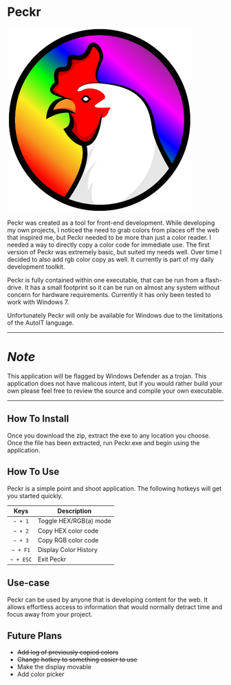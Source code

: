 # Peckr

![Peckr](https://raw.githubusercontent.com/jhelbig/peckr/master/peckr_logo.png)

Peckr was created as a tool for front-end development.  While developing my own projects, I noticed the need to grab colors from places off the web that inspired me, but Peckr needed to be more than just a color reader.  I needed a way to directly copy a color code for immediate use.  The first version of Peckr was extremely basic, but suited my needs well.  Over time I decided to also add rgb color copy as well.  It currently is part of my daily development toolkit.

Peckr is fully contained within one executable, that can be run from a flash-drive.  It has a small footprint so it can be run on almost any system without concern for hardware requirements.  Currently it has only been tested to work with Windows 7.

Unfortunately Peckr will only be available for Windows due to the limitations of the AutoIT language.

---

# _Note_
This application will be flagged by Windows Defender as a trojan.  This application does not have malicous intent, but if you would rather build your own please feel free to review the source and compile your own executable.

---

## How To Install

Once you download the zip, extract the exe to any location you choose.  Once the file has been extracted, run Peckr.exe and begin using the application.

## How To Use

Peckr is a simple point and shoot application.  The following hotkeys will get you started quickly.

| Keys          | Description            |
|:-------------:|------------------------|
| ` ~ + 1 `     | Toggle HEX/RGB(a) mode |
| ` ~ + 2 `     | Copy HEX color code    |
| ` ~ + 3 `     | Copy RGB color code    |
| ` ~ + F1 `    | Display Color History  |
| ` ~ + ESC `   | Exit Peckr             |

## Use-case

Peckr can be used by anyone that is developing content for the web.  It allows effortless access to information that would normally detract time and focus away from your project.

## Future Plans
- ~~Add log of previously copied colors~~
- ~~Change hotkey to something easier to use~~
- Make the display movable
- Add color picker
